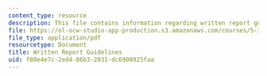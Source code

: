 ```yaml
---
content_type: resource
description: This file contains information regarding written report guidelines.
file: https://ol-ocw-studio-app-production.s3.amazonaws.com/courses/5-35-introduction-to-experimental-chemistry-fall-2012/f80e4e7c2ed486b32031dc6900925faa_MIT5_35F12_written_report.pdf
file_type: application/pdf
resourcetype: Document
title: Written Report Guidelines
uid: f80e4e7c-2ed4-86b3-2031-dc6900925faa
---
```

